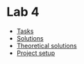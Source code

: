 # Lab 4

* [Tasks]()
* [Solutions](./solutions.ipynb)
* [Theoretical solutions]()
* [Project setup](https://github.com/br4ch1st0chr0n3/F21Meh/wiki#project-setup)